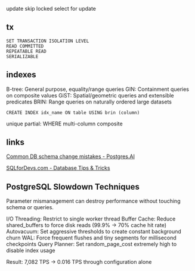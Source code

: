 ---
---
update skip locked
select for update

## tx
```
SET TRANSACTION ISOLATION LEVEL
READ COMMITTED
REPEATABLE READ
SERIALIZABLE
```

## indexes
B-tree: General purpose, equality/range queries
GIN: Containment queries on composite values
GiST: Spatial/geometric queries and extensible predicates
BRIN: Range queries on naturally ordered large datasets

`CREATE INDEX idx_name ON table USING brin (column)`

unique
partial: WHERE
multi-column composite

## links
[Common DB schema change mistakes - Postgres.AI](https://postgres.ai/blog/20220525-common-db-schema-change-mistakes)

[SQLforDevs.com - Database Tips & Tricks](https://sqlfordevs.com/tips)


## PostgreSQL Slowdown Techniques

Parameter mismanagement can destroy performance without touching schema or queries.

I/O Threading: Restrict to single worker thread
Buffer Cache: Reduce shared_buffers to force disk reads (99.9% → 70% cache hit rate)
Autovacuum: Set aggressive thresholds to create constant background churn
WAL: Force frequent flushes and tiny segments for millisecond checkpoints
Query Planner: Set random_page_cost extremely high to disable index usage

Result: 7,082 TPS → 0.016 TPS through configuration alone

